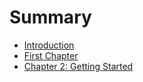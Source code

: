 # Summary

* [Introduction](README.md)
* [First Chapter](chapter1.md)
* [Chapter 2: Getting Started](chapter_2_getting_started.md)

